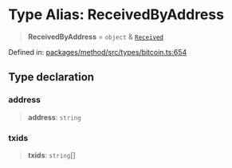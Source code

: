 # Type Alias: ReceivedByAddress

> **ReceivedByAddress** = `object` & [`Received`](Received.md)

Defined in: [packages/method/src/types/bitcoin.ts:654](https://github.com/dcdpr/did-btcr2-js/blob/4a717493e735221d072999f212891939f4de3f23/packages/method/src/types/bitcoin.ts#L654)

## Type declaration

### address

> **address**: `string`

### txids

> **txids**: `string`[]
